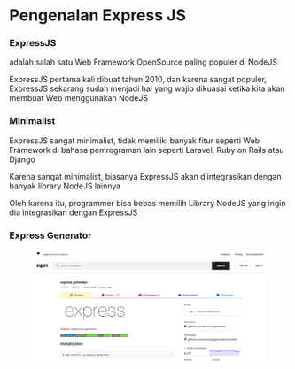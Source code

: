 # Pengenalan Express JS

### ExpressJS

adalah salah satu Web Framework OpenSource paling populer di NodeJS

ExpressJS pertama kali dibuat tahun 2010, dan karena sangat populer, ExpressJS sekarang sudah menjadi hal yang wajib dikuasai ketika kita akan membuat Web menggunakan NodeJS

### **Minimalist**

ExpressJS sangat minimalist, tidak memiliki banyak fitur seperti Web Framework di bahasa pemrograman lain seperti Laravel, Ruby on Rails atau Django

Karena sangat minimalist, biasanya ExpressJS akan diintegrasikan dengan banyak library NodeJS lainnya

Oleh karena itu, programmer bisa bebas memilih Library NodeJS yang ingin dia integrasikan dengan ExpressJS

### Express Generator

<figure><img src="../.gitbook/assets/image (6).png" alt=""><figcaption></figcaption></figure>

